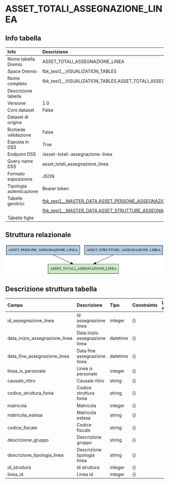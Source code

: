 # ASSET_TOTALI_ASSEGNAZIONE_LINEA

## Info tabella

| Info                     | Descrizione                                                                                                                         |
|:-------------------------|:------------------------------------------------------------------------------------------------------------------------------------|
| Nome tabella Dremio      | ASSET_TOTALI_ASSEGNAZIONE_LINEA                                                                                                     |
| Space Dremio             | fbk_test1__VISUALIZATION_TABLES                                                                                                     |
| Nome completo            | fbk_test1__VISUALIZATION_TABLES.ASSET_TOTALI_ASSEGNAZIONE_LINEA                                                                     |
| Descrizione tabella      |                                                                                                                                     |
| Versione                 | 1.0                                                                                                                                 |
| Core dataset             | False                                                                                                                               |
| Dataset di origine       |                                                                                                                                     |
| Richiede validazione     | False                                                                                                                               |
| Esposta in DSS           | True                                                                                                                                |
| Endpoint DSS             | /asset-totali-assegnazione-linea                                                                                                    |
| Query name DSS           | asset_totali_assegnazione_linea                                                                                                     |
| Formato esposizione      | JSON                                                                                                                                |
| Tipologia autenticazione | Bearer token                                                                                                                        |
| Tabelle genitrici        | [fbk_test1__MASTER_DATA.ASSET_PERSONE_ASSEGNAZIONE_LINEA](/fbk_test1__MASTER_DATA/ASSET_PERSONE_ASSEGNAZIONE_LINEA/markdown.md)     |
|                          | [fbk_test1__MASTER_DATA.ASSET_STRUTTURE_ASSEGNAZIONE_LINEA](/fbk_test1__MASTER_DATA/ASSET_STRUTTURE_ASSEGNAZIONE_LINEA/markdown.md) |
| Tabelle figlie           |                                                                                                                                     |

## Struttura relazionale

![ASSET_TOTALI_ASSEGNAZIONE_LINEA](./graph_png.png)

## Descrizione struttura tabella

| Campo                          | Descrizione                    | Tipo     | Constraints   | Linked data   | errors   |
|:-------------------------------|:-------------------------------|:---------|:--------------|:--------------|:---------|
| id_assegnazione_linea          | Id assegnazione linea          | integer  | {}            |               | {}       |
| data_inizio_assegnazione_linea | Data inizio assegnazione linea | datetime | {}            |               | {}       |
| data_fine_assegnazione_linea   | Data fine assegnazione linea   | datetime | {}            |               | {}       |
| linea_is_personale             | Linea is personale             | integer  | {}            |               | {}       |
| causale_ritiro                 | Causale ritiro                 | string   | {}            |               | {}       |
| codice_struttura_fonia         | Codice struttura fonia         | string   | {}            |               | {}       |
| matricola                      | Matricola                      | integer  | {}            |               | {}       |
| matricola_estesa               | Matricola estesa               | string   | {}            |               | {}       |
| codice_fiscale                 | Codice fiscale                 | string   | {}            |               | {}       |
| descrizione_gruppo             | Descrizione gruppo             | string   | {}            |               | {}       |
| descrizione_tipologia_linea    | Descrizione tipologia linea    | string   | {}            |               | {}       |
| id_struttura                   | Id struttura                   | integer  | {}            |               | {}       |
| linea_id                       | Linea id                       | integer  | {}            |               | {}       |
